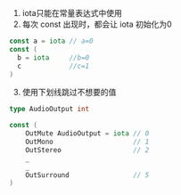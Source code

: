 1. iota只能在常量表达式中使用
2. 每次 const 出现时，都会让 iota 初始化为0

```go
const a = iota // a=0 
const ( 
  b = iota     //b=0 
  c            //c=1 
)
```

3. 使用下划线跳过不想要的值

```go
type AudioOutput int

const ( 
    OutMute AudioOutput = iota // 0 
    OutMono                    // 1 
    OutStereo                  // 2 
    _ 
    _ 
    OutSurround                // 5 
)

```

